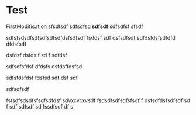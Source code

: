 # Test

FirstModification
sfsdfsdf
sdfsdfsd
**sdfsdf**
sdfsdfsf
sfsdf

sdfsfsdsdfsdfsdfsdfsdfdsfsdfsdf
fsddsf
sdf
dsfsdfsdf
sdfdsfdsfsdfdfd
dfdsfsdf

dsfdsf
dsfds
f
sd
f
sdfdsf





sdfsdfsfdsf
dfdsfs
dsfdsffdsfsd



sdfsfdsfdsf
fdsfsd
sdf
dsf
sdf

sdfsdfsdf

fsfsdfsdsdfsfsdfsdfdsf
sdvxcvcxvsdf
fsdsdfsdfsdfsfsdf
f
dsfsdfdsfsdfsdf
sd
f
sdf
sdfsdf
sd
fssdfsdf
df
s

